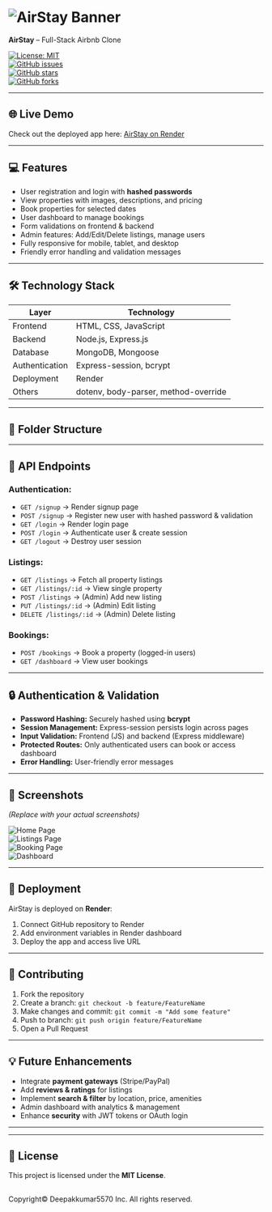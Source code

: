 # ![AirStay Banner](https://via.placeholder.com/800x200.png?text=AirStay+🏡)  
**AirStay** – Full-Stack Airbnb Clone  

[![License: MIT](https://img.shields.io/badge/License-MIT-yellow.svg)](https://opensource.org/licenses/MIT)  
[![GitHub issues](https://img.shields.io/github/issues/Deepakkumar5570/AirStay)](https://github.com/Deepakkumar5570/AirStay/issues)  
[![GitHub stars](https://img.shields.io/github/stars/Deepakkumar5570/AirStay?style=social)](https://github.com/Deepakkumar5570/AirStay/stargazers)  
[![GitHub forks](https://img.shields.io/github/forks/Deepakkumar5570/AirStay?style=social)](https://github.com/Deepakkumar5570/AirStay/network)  

---

## 🌐 Live Demo

Check out the deployed app here: [AirStay on Render](https://airstay-web.onrender.com/)

---

## 💻 Features

- User registration and login with **hashed passwords**
- View properties with images, descriptions, and pricing
- Book properties for selected dates
- User dashboard to manage bookings
- Form validations on frontend & backend
- Admin features: Add/Edit/Delete listings, manage users
- Fully responsive for mobile, tablet, and desktop
- Friendly error handling and validation messages

---

## 🛠️ Technology Stack

| Layer       | Technology                       |
|------------|----------------------------------|
| Frontend   | HTML, CSS, JavaScript             |
| Backend    | Node.js, Express.js               |
| Database   | MongoDB, Mongoose                 |
| Authentication | Express-session, bcrypt        |
| Deployment | Render                            |
| Others     | dotenv, body-parser, method-override |

---

## 📁 Folder Structure


---

## 🔗 API Endpoints

### Authentication:
- `GET /signup` → Render signup page
- `POST /signup` → Register new user with hashed password & validation
- `GET /login` → Render login page
- `POST /login` → Authenticate user & create session
- `GET /logout` → Destroy user session

### Listings:
- `GET /listings` → Fetch all property listings
- `GET /listings/:id` → View single property
- `POST /listings` → (Admin) Add new listing
- `PUT /listings/:id` → (Admin) Edit listing
- `DELETE /listings/:id` → (Admin) Delete listing

### Bookings:
- `POST /bookings` → Book a property (logged-in users)
- `GET /dashboard` → View user bookings

---

## 🔒 Authentication & Validation

- **Password Hashing:** Securely hashed using **bcrypt**
- **Session Management:** Express-session persists login across pages
- **Input Validation:** Frontend (JS) and backend (Express middleware)
- **Protected Routes:** Only authenticated users can book or access dashboard
- **Error Handling:** User-friendly error messages

---

## 📌 Screenshots

*(Replace with your actual screenshots)*  

![Home Page](path_to_screenshot)  
![Listings Page](path_to_screenshot)  
![Booking Page](path_to_screenshot)  
![Dashboard](path_to_screenshot)  

---

## 🚀 Deployment

AirStay is deployed on **Render**:  
1. Connect GitHub repository to Render  
2. Add environment variables in Render dashboard  
3. Deploy the app and access live URL  

---

## 🤝 Contributing

1. Fork the repository  
2. Create a branch: `git checkout -b feature/FeatureName`  
3. Make changes and commit: `git commit -m "Add some feature"`  
4. Push to branch: `git push origin feature/FeatureName`  
5. Open a Pull Request  

---

## 💡 Future Enhancements

- Integrate **payment gateways** (Stripe/PayPal)  
- Add **reviews & ratings** for listings  
- Implement **search & filter** by location, price, amenities  
- Admin dashboard with analytics & management  
- Enhance **security** with JWT tokens or OAuth login  

---




---

## 📄 License

This project is licensed under the **MIT License**.
##
Copyright©️ Deepakkumar5570 Inc. All rights reserved.

